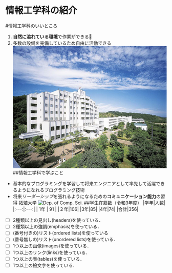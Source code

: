 # 情報工学科の紹介
<!-- Markdown記法を使って学科の紹介ページを作る -->
#情報工学科のいいところ
1. **自然に溢れている環境**で作業ができる:leaves:
1. 多数の設備を完備しているため自由に活動できる
![Takushoku University](hachioji.jpg "八王子国際キャンパス")
##情報工学科で学ぶこと
- 基本的なプログラミングを学習して将来エンジニアとして率先して活躍できるようになれるプログラミング技術
- 将来*リーダーシップ*を張れるようになるための**コミュニケーション能力**の習得
[拓殖大学](http://www.takushoku-u.ac.jp "Takushoku University")
![Dep. of Comp. Sci.](https://feng.takushoku-u.ac.jp/albums/abm00004330.jpg "情報工学科")
##学生在籍数（令和3年度）
|学年|人数|
|:---:|:---:|
| 1年 | 91 |
|２年|106|
|3年|85|
|4年|74|
|合計|356|

<!-- この部分より上に記述を追加して下のチェックボックスで確認する -->
- [ ] 2種類以上の見出し(headers)を使っている．
- [ ] 2種類以上の強調(emphasis)を使っている．
- [ ] (番号付きの)リスト(ordered lists)を使っている
- [ ] (番号無しの)リスト(unordered lists)を使っている．
- [ ] 1つ以上の画像(images)を使っている．
- [ ] 1つ以上のリンク(links)を使っている．
- [ ] 1つ以上の表(tables)を使っている．
- [ ] 1つ以上の絵文字を使っている．

